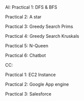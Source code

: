 AI:
Practical 1: DFS & BFS

Practical 2: A star

Practical 3: Greedy Search Prims

Practical 4: Greedy Search Kruskals

Practical 5: N-Queen

Practical 6: Chatbot

CC:

Practical 1: EC2 Instance  

Practical 2: Google App engine 

Practical 3: Salesforce

